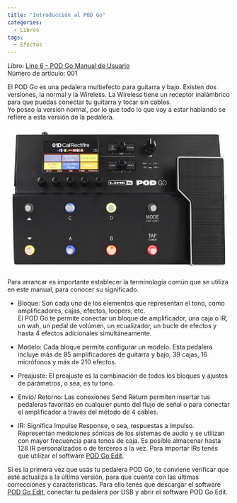 ```yaml
---
title: "Introducción al POD Go"
categories:
  - Libros
tags:
  - Efectos
---
```


Libro: [Line 6 - POD Go Manual de Usuario](/libros/indice-pod-go-manual-de-usuario-3v2jzu/)  
Número de artículo: 001

El POD Go es una pedalera multiefecto para guitarra y bajo. Existen dos versiones, la normal y la Wireless. La Wireless tiene un receptor inalámbrico para que puedas conectar tu guitarra y tocar sin cables.  
Yo poseo la versión normal, por lo que todo lo que voy a estar hablando se refiere a esta versión de la pedalera.  

![POD Go](/assets/images/libros/line6-pod-go-manual-de-usuario/introduccion-al-pod-go/01.jpg)

Para arrancar es importante establecer la terminología común que se utiliza en este manual, para conocer su significado.  

- Bloque:
Son cada uno de los elementos que representan el tono, como amplificadores, cajas, efectos, loopers, etc.  
El POD Go te permite conectar un bloque de amplificador, una caja o IR, un wah, un pedal de volúmen, un ecualizador, un bucle de efectos y hasta 4 efectos adicionales simultáneamente. 

- Modelo:
Cada bloque permite configurar un modelo. Esta pedalera incluye más de 85 amplificadores de guitarra y bajo, 39 cajas, 16 micrófonos y más de 210 efectos.

- Preajuste:
El preajuste es la combinación de todos los bloques y ajustes de parámetros, o sea, es tu tono.

- Envío/ Retorno:
Las conexiones Send Return permiten insertar tus pedaleras favoritas en cualquier punto del flujo de señal o para conectar el amplificador a través del método de 4 cables.

- IR:
Significa Impulse Response, o sea, respuestas a impulso. Representan mediciones sónicas de los sistemas de audio y se utilizan con mayor frecuencia para tonos de caja. Es posible almacenar hasta 128 IR personalizados o de terceros a la vez.  Para importar IRs tenés que utilizar el software [POD Go Edit](http://line6.com/software/). 

Si es la primera vez que usás tu pedalera POD Go, te conviene verificar que esté actualiza a la última versión, para que cuente con las últimas correcciones y características. Para ello tenés que descargar el software [POD Go Edit](http://line6.com/software/), conectar tu pedalera por USB y abrir el software POD Go Edit.